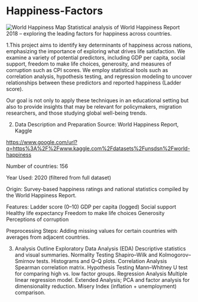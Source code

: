 # Happiness-Factors
![World Happiness Map](images/world_happiness_map.png)
Statistical analysis of World Happiness Report 2018 – exploring the leading factors for happiness across countries.


1.This project aims to identify key determinants of happiness across nations, emphasizing the importance of exploring what drives life satisfaction. We examine a variety of potential predictors, including GDP per capita, social support, freedom to make life choices, generosity, and measures of corruption such as CPI scores.
We employ statistical tools such as correlation analysis, hypothesis testing, and regression modeling to uncover relationships between these predictors and reported happiness (Ladder score).

Our goal is not only to apply these techniques in an educational setting but also to provide insights that may be relevant for policymakers, migration researchers, and those studying global well-being trends.

2. Data Description and Preparation
Source: World Happiness Report, Kaggle

https://www.google.com/url?q=https%3A%2F%2Fwww.kaggle.com%2Fdatasets%2Funsdsn%2Fworld-happiness

Number of countries: 156

Year Used: 2020 (filtered from full dataset)

Origin: Survey-based happiness ratings and national statistics compiled by the World Happiness Report.

Features:
Ladder score (0–10)
GDP per capita (logged)
Social support
Healthy life expectancy
Freedom to make life choices
Generosity
Perceptions of corruption

Preprocessing Steps:
Adding missing values for certain countries with averages from adjacent countries.

3. Analysis Outline
Exploratory Data Analysis (EDA)
Descriptive statistics and visual summaries.
Normality Testing
Shapiro–Wilk and Kolmogorov–Smirnov tests.
Histograms and Q–Q plots.
Correlation Analysis
Spearman correlation matrix.
Hypothesis Testing
Mann–Whitney U test for comparing high vs. low factor groups.
Regression Analysis
Multiple linear regression model.
Extended Analysis;
PCA and factor analysis for dimensionality reduction.
Misery Index (inflation + unemployment) comparison.

